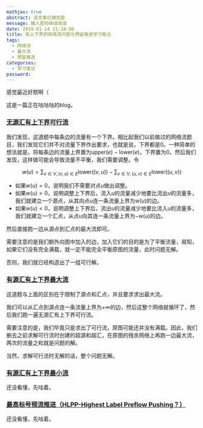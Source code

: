 ```yaml
---
mathjax: true
abstract: 该文章已被加密
message: 输入密码继续阅读
date: 2019-01-14 21:18:08
title: 有上下界的网络流问题与预留推进学习笔记
tags:
  - 网络流
  - 最大流
  - 预留推进
categories:
  - 学习笔记
password:
---
```

感觉最近好颓啊（

这是一篇正在咕咕咕的blog。
<!-- more -->

### [无源汇有上下界可行流](https://loj.ac/problem/115)

我们发现，这道题中每条边的流量有一个下界。相比起我们以前做过的网络流题目，我们发现它们并不对流量下界作出要求，也就是说，下界都是$0$。一种简单的想法就是，将每条边的流量上界置为$\text{upper}(e)-\text{lower}(e)$，下界置为$0$。然后我们发现，这样做可能会导致流量不平衡，我们需要调整。令

$$w(u)=\sum_{v\in V,(v,u)\in E}\text{lower}((v,u))-\sum_{v\in V,(u,v)\in E}\text{lower}((u,v))$$

- 如果$w(u)=0$，说明我们不需要对点$u$做出调整。
- 如果$w(u)\gt 0$，说明调整上下界后，流入$u$的流量减少地要比流出$u$的流量多，我们就建立一个源点，从其向点$u$连一条流量上界为$w(u)$的边。
- 如果$w(u)\lt 0$，说明调整上下界后，流出$u$的流量减少地要比流入$u$的流量多，我们就建立一个汇点，从点$u$向其连一条流量上界为$-w(u)$的边。

然后直接跑一边从源点到汇点的最大流即可。

需要注意的是我们额外向图中加入的边，加入它们的目的是为了平衡流量，易知，如果它们没有完全满载，就一定不能完全平衡原图的流量，此时问题无解。

否则，我们就已经构造出了一组可行解。

### [有源汇有上下界最大流](https://loj.ac/problem/116)

这道题与上面的区别在于限制了源点和汇点，并且要求求出最大流。

我们可以从汇点到源点连一条流量上界为$+\infty$的边，然后这整个网络就循环了，然后我们跑一遍无源汇有上下界可行流。

需要注意的是，我们毕竟只是求出了可行流，原图可能还并没有满载。因此，我们删去之前求解可行流时创建的超源和超汇，在原图的残余网络上再跑一边最大流，两次的流量之和就是问题的解。

当然，求解可行流时无解的话，整个问题无解。

### [有源汇有上下界最小流](https://loj.ac/problem/117)

还没看懂，先咕着。

### [最高标号预流推进（HLPP-Highest Label Preflow Pushing？）](https://loj.ac/problem/127)

还没看懂，先咕着。
